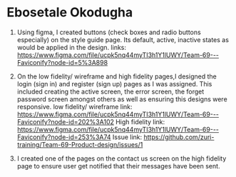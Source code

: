 # Ebosetale Okodugha
1. Using figma, I created buttons (check boxes and radio buttons especially) on the style guide page. Its default, active, inactive states as would be applied in the design.
links: https://www.figma.com/file/ucpk5nq44myTI3h1Y1lUWY/Team-69---Faviconify?node-id=5%3A898

2. On the low fidelity/ wireframe and high fidelity pages,I designed the login (sign in) and register (sign up) pages as I was assigned. This included creating the active screen, the error screen, the forget password screen amongst others as well as ensuring this designs were responsive.
low fidelity/ wireframe link: https://www.figma.com/file/ucpk5nq44myTI3h1Y1lUWY/Team-69---Faviconify?node-id=202%3A102
High fidelity link: https://www.figma.com/file/ucpk5nq44myTI3h1Y1lUWY/Team-69---Faviconify?node-id=253%3A74
Issue link: https://github.com/zuri-training/Team-69-Product-design/issues/1

3. I created one of the pages on the contact us screen on the high fidelity page to ensure user get notified that their messages have been sent.
